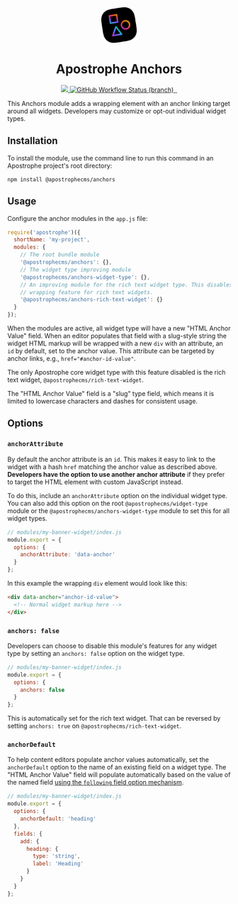 
<div align="center">
  <img src="https://raw.githubusercontent.com/apostrophecms/apostrophe/main/logo.svg" alt="ApostropheCMS logo" width="80" height="80" />

  <h1>Apostrophe Anchors</h1>

  <p>
    <a aria-label="Apostrophe logo" href="https://v3.docs.apostrophecms.org">
      <img src="https://img.shields.io/badge/MADE%20FOR%20Apostrophe%203-000000.svg?style=for-the-badge&logo=Apostrophe&labelColor=6516dd" />
    </a>
    <a aria-label="Test status" href="https://github.com/apostrophecms/anchors/actions">
      <img alt="GitHub Workflow Status (branch)" src="https://img.shields.io/github/workflow/status/apostrophecms/anchors/Tests/main?label=Tests&logo=github&labelColor=000&style=for-the-badge">
    </a>
    <a aria-label="Join the community on Discord" href="http://chat.apostrophecms.org">
      <img alt="" src="https://img.shields.io/discord/517772094482677790?color=5865f2&label=Join%20the%20Discord&logo=discord&logoColor=fff&labelColor=000&style=for-the-badge&logoWidth=20" />
    </a>
    <a aria-label="License" href="https://github.com/apostrophecms/anchors/blob/main/LICENSE.md">
      <img alt="" src="https://img.shields.io/static/v1?style=for-the-badge&labelColor=000000&label=License&message=MIT&color=3DA639" />
    </a>
  </p>
</div>

This Anchors module adds a wrapping element with an anchor linking target around all widgets. Developers may customize or opt-out individual widget types.

## Installation

To install the module, use the command line to run this command in an Apostrophe project's root directory:

```
npm install @apostrophecms/anchors
```

## Usage

Configure the anchor modules in the `app.js` file:

```javascript
require('apostrophe')({
  shortName: 'my-project',
  modules: {
    // The root bundle module
    '@apostrophecms/anchors': {},
    // The widget type improving module
    '@apostrophecms/anchors-widget-type': {},
    // An improving module for the rich text widget type. This disables the
    // wrapping feature for rich text widgets.
    '@apostrophecms/anchors-rich-text-widget': {}
  }
});
```

When the modules are active, all widget type will have a new "HTML Anchor Value" field. When an editor populates that field with a slug-style string the widget HTML markup will be wrapped with a new `div` with an attribute, an `id` by default, set to the anchor value. This attribute can be targeted by anchor links, e.g., `href="#anchor-id-value"`.

The only Apostrophe core widget type with this feature disabled is the rich text widget, `@apostrophecms/rich-text-widget`.

The "HTML Anchor Value" field is a "slug" type field, which means it is limited to lowercase characters and dashes for consistent usage.

## Options

### `anchorAttribute`

By default the anchor attribute is an `id`. This makes it easy to link to the widget with a hash `href` matching the anchor value as described above. **Developers have the option to use another anchor attribute** if they prefer to target the HTML element with custom JavaScript instead.

To do this, include an `anchorAttribute` option on the individual widget type. You can also add this option on the root `@apostrophecms/widget-type` module or the `@apostrophecms/anchors-widget-type` module to set this for all widget types.

```javascript
// modules/my-banner-widget/index.js
module.export = {
  options: {
    anchorAttribute: 'data-anchor'
  }
};
```

In this example the wrapping `div` element would look like this:

```html
<div data-anchor="anchor-id-value">
  <!-- Normal widget markup here -->
</div>
```

### `anchors: false`

Developers can choose to disable this module's features for any widget type by setting an `anchors: false` option on the widget type.

```javascript
// modules/my-banner-widget/index.js
module.export = {
  options: {
    anchors: false
  }
};
```

This is automatically set for the rich text widget. That can be reversed by setting `anchors: true` on `@apostrophecms/rich-text-widget`.

### `anchorDefault`

To help content editors populate anchor values automatically, set the `anchorDefault` option to the name of an existing field on a widget type. The "HTML Anchor Value" field will populate automatically based on the value of the named field [using the `following` field option mechanism](https://v3.docs.apostrophecms.org/reference/field-types/slug.html#optional).

```javascript
// modules/my-banner-widget/index.js
module.export = {
  options: {
    anchorDefault: 'heading'
  },
  fields: {
    add: {
      heading: {
        type: 'string',
        label: 'Heading'
      }
    }
  }
};
```